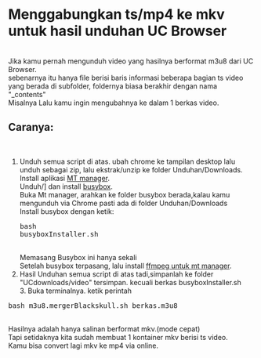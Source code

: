 <h1>Menggabungkan ts/mp4 ke mkv untuk hasil unduhan UC Browser</h1><br/>
Jika kamu pernah mengunduh video yang hasilnya berformat m3u8 dari UC Browser.
<br/>sebenarnya itu hanya file berisi baris informasi beberapa bagian ts video yang berada di subfolder, foldernya biasa berakhir dengan nama "_contents"<br/>
Misalnya Lalu kamu ingin mengubahnya ke dalam 1 berkas video.<br/><h2>Caranya:</h2><br/>
<script type="text/javascript">
function ffmpeg (){
open("https://github.com/jendraljack/ffmpeg-static-installer-mtmanager/tree/main");
}
</script>
 <script type="text/javascript"> 
function mTmanager(){
open("https://mt-manager.en.uptodown.com/android");
} 
</script>
<script type="text/javascript"> 
function busyBox (){
open("https://github.com/Magisk-Modules-Repo/busybox-ndk")
}</script>

1. Unduh semua script di atas. ubah chrome ke tampilan desktop lalu unduh sebagai zip, lalu ekstrak/unzip ke folder Unduhan/Downloads.<br/>Install aplikasi <a href="javascript:mTmanager()">MT manager</a>.<br/>Unduh/] dan install <a href="javascript:busyBox()">busybox</a>.<br/>Buka Mt manager, arahkan ke folder busybox berada,kalau kamu mengunduh via Chrome pasti ada di folder Unduhan/Downloads<br/>Install busybox dengan ketik:<br/><pre>bash busyboxInstaller.sh</pre><br/>Memasang Busybox ini hanya sekali<br/>
Setelah busybox terpasang, lalu install
<a href="javascript:ffmpeg()"> ffmpeg untuk mt manager</a>.<br/>
2. Hasil Unduhan semua script di atas tadi,simpanlah ke folder "UCdownloads/video" tersimpan. kecuali berkas busyboxInstaller.sh
<br/>3. Buka terminalnya.
ketik perintah<br/>
<pre>bash m3u8.mergerBlackskull.sh berkas.m3u8</pre>
<br/>Hasilnya adalah hanya salinan berformat mkv.(mode cepat)<br/>
Tapi setidaknya kita sudah membuat 1 kontainer mkv berisi ts video.<br/>Kamu bisa convert lagi mkv ke mp4 via online.
